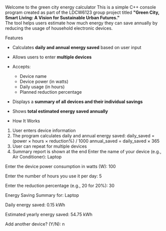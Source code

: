 Welcome to the green city energy calculator
This is a simple C++ console program created as part of the LDCW6123 group project titled **"Green City, Smart Living: A Vision for Sustainable Urban Futures."**  
The tool helps users estimate how much energy they can save annually by reducing the usage of household electronic devices.

Features

- Calculates **daily and annual energy saved** based on user input
- Allows users to enter **multiple devices**
- Accepts:
  - Device name
  - Device power (in watts)
  - Daily usage (in hours)
  - Planned reduction percentage
- Displays a **summary of all devices and their individual savings**
- Shows **total estimated energy saved annually**

-  How It Works

1. User enters device information
2. The program calculates daily and annual energy saved:
    daily_saved = (power × hours × reduction%) / 1000
    annual_saved = daily_saved × 365
3. User can repeat for multiple devices
4. Summary report is shown at the end
Enter the name of your device (e.g., Air Conditioner): Laptop

Enter the device power consumption in watts (W): 100

Enter the number of hours you use it per day: 5

Enter the reduction percentage (e.g., 20 for 20%): 30

Energy Saving Summary for: Laptop

Daily energy saved: 0.15 kWh

Estimated yearly energy saved: 54.75 kWh

Add another device? (Y/N): n

